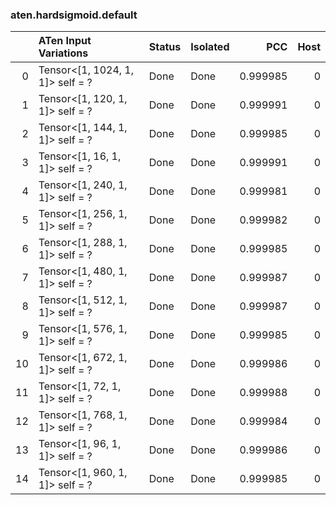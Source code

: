 ### aten.hardsigmoid.default
|    | ATen Input Variations            | Status   | Isolated   |      PCC |   Host |
|---:|:---------------------------------|:---------|:-----------|---------:|-------:|
|  0 | Tensor<[1, 1024, 1, 1]> self = ? | Done     | Done       | 0.999985 |      0 |
|  1 | Tensor<[1, 120, 1, 1]> self = ?  | Done     | Done       | 0.999991 |      0 |
|  2 | Tensor<[1, 144, 1, 1]> self = ?  | Done     | Done       | 0.999985 |      0 |
|  3 | Tensor<[1, 16, 1, 1]> self = ?   | Done     | Done       | 0.999991 |      0 |
|  4 | Tensor<[1, 240, 1, 1]> self = ?  | Done     | Done       | 0.999981 |      0 |
|  5 | Tensor<[1, 256, 1, 1]> self = ?  | Done     | Done       | 0.999982 |      0 |
|  6 | Tensor<[1, 288, 1, 1]> self = ?  | Done     | Done       | 0.999985 |      0 |
|  7 | Tensor<[1, 480, 1, 1]> self = ?  | Done     | Done       | 0.999987 |      0 |
|  8 | Tensor<[1, 512, 1, 1]> self = ?  | Done     | Done       | 0.999987 |      0 |
|  9 | Tensor<[1, 576, 1, 1]> self = ?  | Done     | Done       | 0.999985 |      0 |
| 10 | Tensor<[1, 672, 1, 1]> self = ?  | Done     | Done       | 0.999986 |      0 |
| 11 | Tensor<[1, 72, 1, 1]> self = ?   | Done     | Done       | 0.999988 |      0 |
| 12 | Tensor<[1, 768, 1, 1]> self = ?  | Done     | Done       | 0.999984 |      0 |
| 13 | Tensor<[1, 96, 1, 1]> self = ?   | Done     | Done       | 0.999986 |      0 |
| 14 | Tensor<[1, 960, 1, 1]> self = ?  | Done     | Done       | 0.999985 |      0 |

